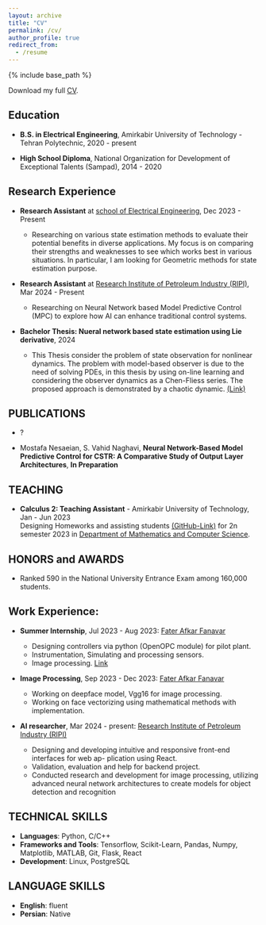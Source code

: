 ```yaml
---
layout: archive
title: "CV"
permalink: /cv/
author_profile: true
redirect_from:
  - /resume
---
```


{% include base_path %}

Download my full [CV](https://github.com/mosi2002/home/files/res.pdf).

## Education

* **B.S. in Electrical Engineering**, Amirkabir University of Technology - Tehran Polytechnic, 2020 - present
  
* **High School Diploma**, National Organization for Development of Exceptional Talents (Sampad), 2014 - 2020
  

## Research Experience

* **Research Assistant** at [school of Electrical Engineering](https://ee.aut.ac.ir/en), Dec 2023 - Present

  * Researching on various state estimation methods to evaluate their potential benefits in diverse applications. My focus is on comparing their strengths and weaknesses to see which works best in various situations. In particular, I am looking for Geometric methods for state estimation purpose.
 
* **Research Assistant** at [Research Institute of Petroleum Industry (RIPI)](https://www.ripi.ir/), Mar 2024 - Present

  * Researching on Neural Network based Model Predictive Control (MPC) to explore how AI can enhance traditional control systems.

* **Bachelor Thesis: Nueral network based state estimation using Lie derivative**,  2024

    * This Thesis consider the problem of state observation for nonlinear dynamics. The problem with model-based observer is due to the need of solving PDEs, in this thesis by using on-line learning and considering the observer dynamics as a Chen-Fliess series. The proposed approach is demonstrated by a chaotic dynamic. [(Link)](https://github.com/mosi2002/Bachelor_Thesis)


## PUBLICATIONS
* ?

* Mostafa Nesaeian, S. Vahid Naghavi, **Neural Network-Based Model Predictive Control for CSTR: A Comparative Study of Output Layer Architectures**,
**In Preparation**

## TEACHING

* **Calculus 2: Teaching Assistant** - Amirkabir University of Technology, Jan - Jun 2023 <br>
Designing Homeworks and assisting students [(GitHub-Link)](https://github.com/mosi2002/Calculus2) for 2n semester 2023 in [Department of Mathematics and Computer Science](https://math.aut.ac.ir/en).

## HONORS and AWARDS
*  Ranked 590 in the National University Entrance Exam among 160,000 students.


## Work Experience:
* **Summer Internship**, Jul 2023 - Aug 2023: [Fater Afkar Fanavar](https://www.linkedin.com/company/fater-afkar-fanavar/about/)

  * Designing controllers via python (OpenOPC module) for pilot plant.
  * Instrumentation, Simulating and processing sensors.
  *  Image processing. [Link](https://github.com/mosi2002/Internship)

* **Image Processing**, Sep 2023 - Dec 2023: [Fater Afkar Fanavar](https://www.linkedin.com/company/fater-afkar-fanavar/about/)

  * Working on deepface model, Vgg16 for image processing.
  * Working on face vectorizing using mathematical methods with implementation.

* **AI researcher**, Mar 2024 - present: [Research Institute of Petroleum Industry (RIPI)](https://www.ripi.ir)

  * Designing and developing intuitive and responsive front-end interfaces for web ap-
plication using React.
  * Validation, evaluation and help for backend project.
  * Conducted research and development for image processing, utilizing advanced neural
network architectures to create models for object detection and recognition

    
## TECHNICAL SKILLS
* **Languages**: Python, C/C++
* **Frameworks and Tools**: Tensorflow, Scikit-Learn, Pandas, Numpy, Matplotlib, MATLAB, Git, Flask, React
* **Development**: Linux, PostgreSQL


## LANGUAGE SKILLS
* **English**: fluent
* **Persian**: Native 

<!-- Work experience
======
* Summer 2015: Research Assistant
  * Github University
  * Duties included: Tagging issues
  * Supervisor: Professor Git

* Fall 2015: Research Assistant
  * Github University
  * Duties included: Merging pull requests
  * Supervisor: Professor Hub
  
Skills
======
* Skill 1
* Skill 2
  * Sub-skill 2.1
  * Sub-skill 2.2
  * Sub-skill 2.3
* Skill 3

Publications
======
  <ul>{% for post in site.publications %}
    {% include archive-single-cv.html %}
  {% endfor %}</ul>
  
Talks
======
  <ul>{% for post in site.talks %}
    {% include archive-single-talk-cv.html %}
  {% endfor %}</ul>
  
Teaching
======
  <ul>{% for post in site.teaching %}
    {% include archive-single-cv.html %}
  {% endfor %}</ul>
  
Service and leadership
======
* Currently signed in to 43 different slack teams -->
